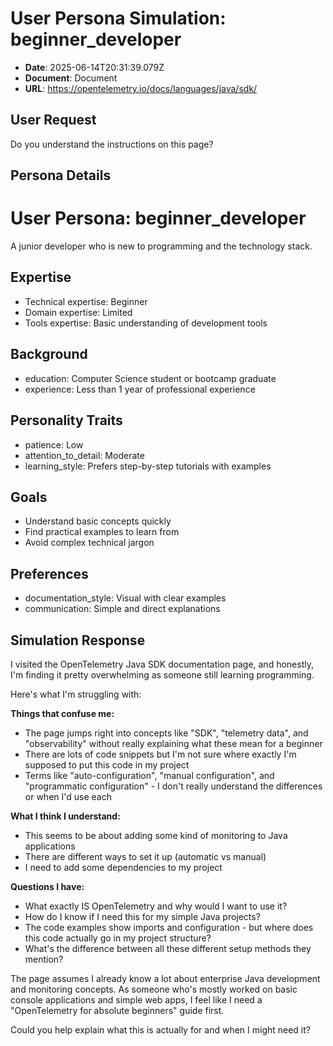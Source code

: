 # User Persona Simulation: beginner_developer

- **Date**: 2025-06-14T20:31:39.079Z
- **Document**: Document
- **URL**: https://opentelemetry.io/docs/languages/java/sdk/

## User Request

Do you understand the instructions on this page?

## Persona Details

# User Persona: beginner_developer

A junior developer who is new to programming and the technology stack.

## Expertise
- Technical expertise: Beginner
- Domain expertise: Limited
- Tools expertise: Basic understanding of development tools

## Background
- education: Computer Science student or bootcamp graduate
- experience: Less than 1 year of professional experience

## Personality Traits
- patience: Low
- attention_to_detail: Moderate
- learning_style: Prefers step-by-step tutorials with examples

## Goals
- Understand basic concepts quickly
- Find practical examples to learn from
- Avoid complex technical jargon

## Preferences
- documentation_style: Visual with clear examples
- communication: Simple and direct explanations



## Simulation Response

I visited the OpenTelemetry Java SDK documentation page, and honestly, I'm finding it pretty overwhelming as someone still learning programming.

Here's what I'm struggling with:

**Things that confuse me:**
- The page jumps right into concepts like "SDK", "telemetry data", and "observability" without really explaining what these mean for a beginner
- There are lots of code snippets but I'm not sure where exactly I'm supposed to put this code in my project
- Terms like "auto-configuration", "manual configuration", and "programmatic configuration" - I don't really understand the differences or when I'd use each

**What I think I understand:**
- This seems to be about adding some kind of monitoring to Java applications
- There are different ways to set it up (automatic vs manual)
- I need to add some dependencies to my project

**Questions I have:**
- What exactly IS OpenTelemetry and why would I want to use it?
- How do I know if I need this for my simple Java projects?
- The code examples show imports and configuration - but where does this code actually go in my project structure?
- What's the difference between all these different setup methods they mention?

The page assumes I already know a lot about enterprise Java development and monitoring concepts. As someone who's mostly worked on basic console applications and simple web apps, I feel like I need a "OpenTelemetry for absolute beginners" guide first.

Could you help explain what this is actually for and when I might need it?
